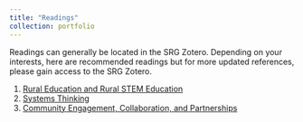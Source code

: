 ```yaml
---
title: "Readings"
collection: portfolio
---
```

Readings can generally be located in the SRG Zotero. Depending on your interests, here are recommended readings but for more updated references, please gain access to the SRG Zotero. 

1. [Rural Education and Rural STEM Education](https://docs.google.com/document/d/1SbBEp7NM04vDhfryidLtLIL_etX3-XrrUPOAonozGb4/edit?usp=sharing)
2. [Systems Thinking](https://docs.google.com/document/d/1J5_ERJLzG45oHd3kblQAgJEezr5Tav8KzlCLYI-RqCY/edit?usp=sharing)
3. [Community Engagement, Collaboration, and Partnerships](https://docs.google.com/document/d/1QqRd0FYWUWUiMLdHXnmFwSSsrma6RG28P8nq1u-_wwI/edit?usp=sharing)
